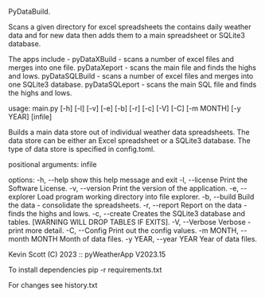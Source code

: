 PyDataBuild.

  Scans a given directory for excel spreadsheets the contains daily weather data and for
  new data then adds them to a main spreadsheet or SQLite3 database.
    
  The apps include -
                    pyDataXBuild   - scans a number of excel files and merges into one file.
                    pyDataXeport   - scans the main file and finds the highs and lows.
                    pyDataSQLBuild - scans a number of excel files and merges into one SQLite3 database.
                    pyDataSQLeport - scans the main SQL file and finds the highs and lows.


usage: main.py [-h] [-l] [-v] [-e] [-b] [-r] [-c] [-V] [-C] [-m MONTH] [-y YEAR] [infile]

Builds a main data store out of individual weather data spreadsheets.
The data store can be either an Excel spreadsheet or a SQLite3 database.
The type of data store is specified in config.toml.

positional arguments:
  infile

options:
  -h, --help               show this help message and exit
  -l, --license            Print the Software License.
  -v, --version            Print the version of the application.
  -e, --explorer           Load program working directory into file explorer.
  -b, --build              Build the data - consolidate the spreadsheets.
  -r, --report             Report on the data - finds the highs and lows.
  -c, --create             Creates the SQLite3 database and tables. [WARNING WILL DROP TABLES IF EXITS].
  -V, --Verbose            Verbose - print more detail.
  -C, --Config             Print out the config values.
  -m MONTH, --month MONTH  Month of data files.
  -y YEAR, --year YEAR     Year of data files.

 Kevin Scott (C) 2023 :: pyWeatherApp V2023.15


To install dependencies pip -r requirements.txt

For changes see history.txt
